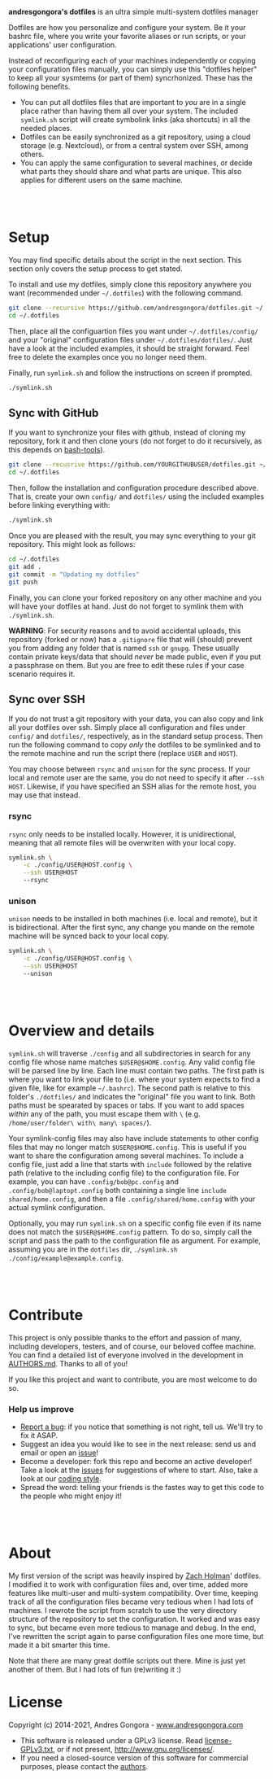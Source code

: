 **andresgongora's dotfiles** is an ultra simple multi-system dotfiles manager
  
Dotfiles are how you personalize and configure your system. Be it your bashrc
file, where you write your favorite aliases or run scripts, or your 
applications' user configuration.

Instead of reconfiguring each of your machines independently or copying your
configuration files manually, you can simply use this "dotfiles helper"
to keep all your sysmtems (or part of them) syncrhonized. These has the
following benefits.

- You can put all dotfiles files that are important to _you_ are in a single
  place rather than having them all over your system. The included `symlink.sh`
  script will create symbolink links (aka shortcuts) in all the needed places.
- Dotfiles can be easily synchronized as a git repository, using a cloud storage
  (e.g. Nextcloud), or from a central system over SSH, among others.
- You can apply the same configuration to several machines, or decide
  what parts they should share and what parts are unique. This also applies
  for different users on the same machine. 






<br/><br/>
<!--------------------------------------+-------------------------------------->
#                                     Setup
<!--------------------------------------+-------------------------------------->

You may find specific details about the script in the next section. This section
only covers the setup process to get stated.

To install and use my dotfiles, simply clone this repository anywhere you want 
(recommended under `~/.dotfiles`) with the following command. 

```sh
git clone --recursive https://github.com/andresgongora/dotfiles.git ~/.dotfiles
cd ~/.dotfiles
```

Then, place all the configuartion files you want under `~/.dotfiles/config/` 
and your "original" configuration files under `~/.dotfiles/dotfiles/`.
Just have a look at the included examples, it should be straight forward. 
Feel free to delete the examples once you no longer need them. 

Finally, run `symlink.sh` and follow the instructions on screen if prompted.

```sh
./symlink.sh
```



## Sync with GitHub

If you want to synchronize your files with github, instead of cloning my
repository, fork it and then clone yours (do not forget to do it recursively,
as this depends on [bash-tools](https://github.com/andresgongora/bash-tools)).


```sh
git clone --recusrive https://github.com/YOURGITHUBUSER/dotfiles.git ~/.dotfiles
cd ~/.dotfiles
```

Then, follow the installation and configuration procedure described above. That
is, create your own `config/` and `dotfiles/` using the included examples before
linking everything with:

```sh
./symlink.sh
```

Once you are pleased with the result, you may sync everything to your git
repository. This might look as follows:

```sh
cd ~/.dotfiles
git add .
git commit -m "Updating my dotfiles"
git push
```

Finally, you can clone your forked repository on any other machine and you will
have your dotfiles at hand. Just do not forget to symlink them with 
`./symlink.sh`.

**WARNING**: For security reasons and to avoid accidental uploads, this
repository (forked or now) has a `.gitignore` file that will (should) prevent
you from adding any folder that is named `ssh` or `gnupg`. These usually contain
private keys/data that should _never_ be made public, even if you put a
passphrase on them. But you are free to edit these rules if your case scenario
requires it.



## Sync over SSH

If you do not trust a git repository with your data, you can also copy and
link all your dotfiles over ssh. Simply place all configuration and files under
`config/` and `dotfiles/`, respectively, as in the standard setup process.
Then run the following command to copy _only_ the dotfiles to be symlinked and
to the remote machine and run the script there (replace `USER` and `HOST`).

You may choose between `rsync` and `unison` for the sync process.
If your local and remote user are the same, you do not need to specify it after
`--ssh HOST`. Likewise, if you have specified an SSH alias for the remote host,
you may use that instead.

### rsync
`rsync` only needs to be installed locally. However, it is unidirectional,
  meaning that all remote files will be overwriten with your local copy.
  
```sh
symlink.sh \
	-c ./config/USER@HOST.config \
	--ssh USER@HOST
	--rsync
```

### unison
`unison` needs to be installed in both machines (i.e. local and remote),
but it is bidirectional. After the first sync, any change you mande on the
remote machine will be synced back to your local copy.
  
```sh
symlink.sh \
	-c ./config/USER@HOST.config \
	--ssh USER@HOST
	--unison
```






<br/><br/>
<!--------------------------------------+-------------------------------------->
#                              Overview and details
<!--------------------------------------+-------------------------------------->

`symlink.sh` will traverse `./config` and all subdirectories in search for any
config file whose name matches `$USER@$HOME.config`. Any valid config file will 
be parsed line by line. Each line must contain two paths. The first path is
where you want to link your file to (i.e. where your system expects to find
a given file, like for example `~/.bashrc`). The second path is relative to
this folder's `./dotfiles/` and indicates the "original" file you want to link.
Both paths must be spearated by spaces or tabs. If you want to add spaces
_within_ any of the path, you must escape them with `\`
(e.g. `/home/user/folder\ with\ many\ spaces/`).

Your symlink-config files may also have include statements to other config files
that may no longer match `$USER@$HOME.config`. This is useful if you want to
share the configuration among several machines. To include a config file, just
add a line that starts with `include` followed by the relative path (relative to
the including config file) to the configuration file. For example, you can have
`.config/bob@pc.config` and `.config/bob@laptopt.config` both containing a 
single line `include shared/home.config`, and then a file
`.config/shared/home.config` with your actual symlink configuration.

Optionally, you may run `symlink.sh` on a specific config file even if its name
does not match the `$USER@$HOME.config` pattern. To do so, simply call the
script and pass the path to the configuration file as argument. For example,
assuming you are in the `dotfiles` dir, 
`./symlink.sh ./config/example@example.config`.






<br/><br/>
<!--------------------------------------+-------------------------------------->
#                                   Contribute
<!--------------------------------------+-------------------------------------->

This project is only possible thanks to the effort and passion of many, 
including developers, testers, and of course, our beloved coffee machine.
You can find a detailed list of everyone involved in the development
in [AUTHORS.md](AUTHORS.md). Thanks to all of you!

If you like this project and want to contribute, you are most welcome to do so.



### Help us improve

* [Report a bug](https://github.com/andresgongora/synth-shell/issues/new/choose): 
  if you notice that something is not right, tell us. We'll try to fix it ASAP.
* Suggest an idea you would like to see in the next release: send us
  and email or open an [issue](https://github.com/andresgongora/synth-shell/issues)!
* Become a developer: fork this repo and become an active developer!
  Take a look at the [issues](https://github.com/andresgongora/synth-shell/issues)
  for suggestions of where to start. Also, take a look at our 
  [coding style](coding_style.md).
* Spread the word: telling your friends is the fastes way to get this code to
  the people who might enjoy it!






<br/><br/>
<!--------------------------------------+-------------------------------------->
#                                     About
<!--------------------------------------+--------------------------------------> 

My first version of the script was heavily inspired by 
[Zach Holman](https://github.com/holman)' dotfiles.
I modified it to work with configuration files and, over time, added more
features like multi-user and multi-system compatibility. Over time, keeping
track of all the configuration files became very tedious when I had lots of
machines. I rewrote the script from scratch to use the very directory structure
of the repository to set the configuration. It worked and was easy to sync, but
became even more tedious to manage and debug. In the end, I've rewritten the 
script again to parse configuration files one more time, but made it a bit
smarter this time. 

Note that there are many great dotfile scripts out there.
Mine is just yet another of them. But I had lots of fun (re)writing it :)






<!--------------------------------------+-------------------------------------->
#                                    License
<!--------------------------------------+-------------------------------------->

Copyright (c) 2014-2021, Andres Gongora - www.andresgongora.com

* This software is released under a GPLv3 license.
  Read [license-GPLv3.txt](LICENSE),
  or if not present, <http://www.gnu.org/licenses/>.
* If you need a closed-source version of this software
  for commercial purposes, please contact the [authors](AUTHORS.md).

